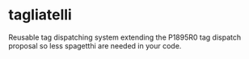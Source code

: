 # tagliatelli

Reusable tag dispatching system extending the P1895R0 tag dispatch proposal so less spagetthi are needed in your code.
